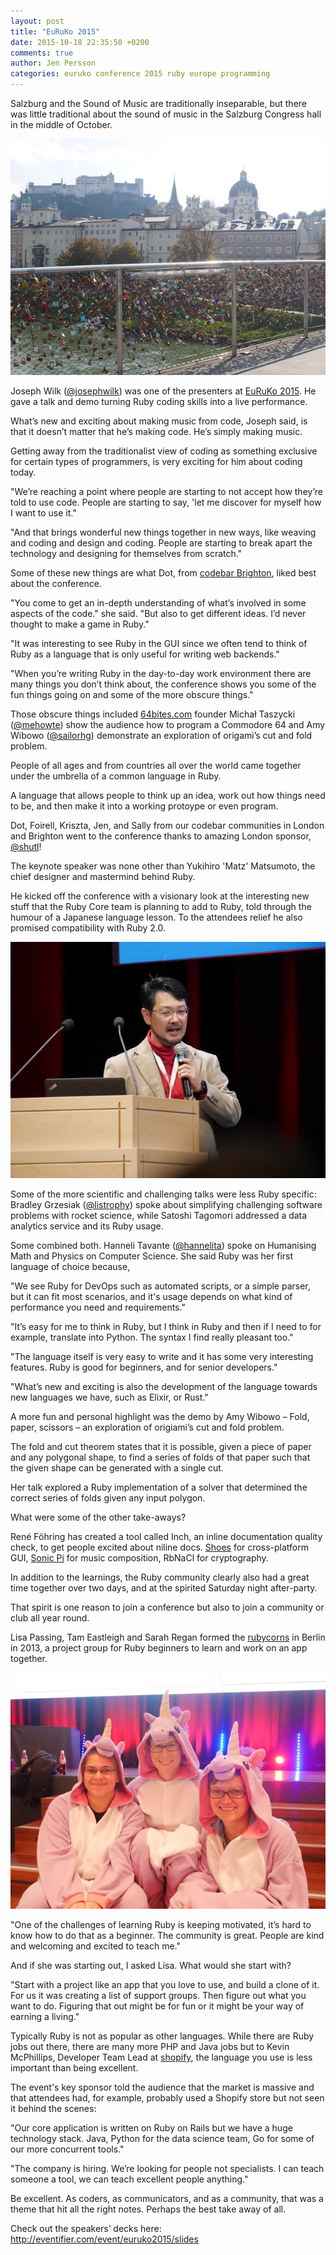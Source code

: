 ```yaml
---
layout: post
title: "EuRuKo 2015"
date: 2015-10-18 22:35:50 +0200
comments: true
author: Jen Persson
categories: euruko conference 2015 ruby europe programming
---
```


Salzburg and the Sound of Music are traditionally inseparable, but there was little traditional about the sound of music in the Salzburg Congress hall in the middle of October.

[![Salzburg](/images/salzburg.jpeg)]()

Joseph Wilk ([@josephwilk](https://twitter.com/josephwilk)) was one of the presenters at [EuRuKo 2015](http://www.euruko2015.org/). He gave a talk and demo turning Ruby coding skills into a live performance. 

What’s new and exciting about making music from code, Joseph said, is that it doesn’t matter that he’s making code. He’s simply making music. 

Getting away from the traditionalist view of coding as something exclusive for certain types of programmers, is very exciting for him about coding today. 

"We’re reaching a point where people are starting to not accept how they’re told to use code. People are starting to say, 'let me discover for myself how I want to use it."

"And that brings wonderful new things together in new ways, like weaving and coding and design and coding. People are starting to break apart the technology and designing for themselves from scratch."

Some of these new things are what Dot, from [codebar Brighton](https://codebar.io/brighton), liked best about the conference. 

"You come to get an in-depth understanding of what’s involved in some aspects of the code." she said. "But also to get different ideas. I’d never thought to make a game in Ruby."

"It was interesting to see Ruby in the GUI since we often tend to think of Ruby as a language that is only useful for writing web backends."

"When you’re writing Ruby in the day-to-day work environment there are many things you don’t think about, the conference shows you some of the fun things going on and some of the more obscure things."

Those obscure things included [64bites.com](http://64bites.com/) founder Michał Taszycki ([@mehowte](https://twitter.com/mehowte)) show the audience how to program a Commodore 64 and Amy Wibowo ([@sailorhg](https://twitter.com/sailorhg)) demonstrate an exploration of origami’s cut and fold problem.

People of all ages and from countries all over the world came together under the umbrella of a common language in Ruby. 

A language that allows people to think up an idea, work out how things need to be, and then make it into a working protoype or even program.

Dot, Foirell, Kriszta, Jen, and Sally from our codebar communities in London and Brighton went to the conference thanks to amazing London sponsor, [@shutl](https://shutl.com/uk/)!

The keynote speaker was none other than Yukihiro 'Matz' Matsumoto, the chief designer and mastermind behind Ruby.

He kicked off the conference with a visionary look at the interesting new stuff that the Ruby Core team is planning to add to Ruby, told through the humour of a Japanese language lesson. To the attendees relief he also promised compatibility with Ruby 2.0.

[![Yukihiro Matsumoto](/images/matz.jpeg)]()

Some of the more scientific and challenging talks were less Ruby specific: Bradley Grzesiak ([@listrophy](https://twitter.com/listrophy)) spoke about simplifying challenging software problems with rocket science, while Satoshi Tagomori addressed a data analytics service and its Ruby usage.

Some combined both. Hanneli Tavante ([@hannelita](https://twitter.com/hannelita)) spoke on Humanising Math and Physics on Computer Science. She said Ruby was her first language of choice because,

"We see Ruby for DevOps such as automated scripts, or a simple parser, but it can fit most scenarios, and it's usage depends on what kind of performance you need and requirements."

"It’s easy for me to think in Ruby, but I think in Ruby and then if I need to for example, translate into Python. The syntax I find really pleasant too."

"The language itself is very easy to write and it has some very interesting features. Ruby is good for beginners, and for senior developers."

"What’s new and exciting is also the development of the language towards new languages we have, such as Elixir, or Rust."

A more fun and personal highlight was the demo by Amy Wibowo – Fold, paper, scissors – an exploration of origiami’s cut and fold problem. 

The fold and cut theorem states that it is possible, given a piece of paper and any polygonal shape, to find a series of folds of that paper such that the given shape can be generated with a single cut. 

Her talk explored a Ruby implementation of a solver that determined the correct series of folds given any input polygon.

What were some of the other take-aways?

René Föhring has created a tool called Inch, an inline documentation quality check, to get people excited about niline docs. [Shoes](http://shoesrb.com/) for cross-platform GUI, [Sonic Pi](http://sonic-pi.net/) for music composition, RbNaCl for cryptography.

In addition to the learnings, the Ruby community clearly also had a great time together over two days, and at the spirited Saturday night after-party.

That spirit is one reason to join a conference but also to join a community or club all year round. 

Lisa Passing, Tam Eastleigh and Sarah Regan formed the [rubycorns](http://rubycorns.club/jekyll/) in Berlin in 2013, a project group for Ruby beginners to learn and work on an app together. 

[![rubycorns](/images/rubycorns.jpeg)]()

"One of the challenges of learning Ruby is keeping motivated, it’s hard to know how to do that as a beginner. The community is great. People are kind and welcoming and excited to teach me."

And if she was starting out, I asked Lisa. What would she start with? 

"Start with a project like an app that you love to use, and build a clone of it. For us it was creating a list of support groups. Then figure out what you want to do. Figuring that out might be for fun or it might be your way of earning a living."

Typically Ruby is not as popular as other languages. While there are Ruby jobs out there, there are many more PHP and Java jobs but to Kevin McPhillips, Developer Team Lead at [shopify](https://www.shopify.co.uk/), the language you use is less important than being excellent.

The event's key sponsor told the audience that the market is massive and that attendees had, for example, probably used a Shopify store but not seen it behind the scenes:

"Our core application is written on Ruby on Rails but we have a huge technology stack. Java, Python for the data science team, Go for some of our more concurrent tools."

"The company is hiring. We’re looking for people not specialists. I can teach someone a tool, we can teach excellent people anything."

Be excellent. As coders, as communicators, and as a community, that was a theme that hit all the right notes. Perhaps the best take away of all.

Check out the speakers’ decks here: http://eventifier.com/event/euruko2015/slides
